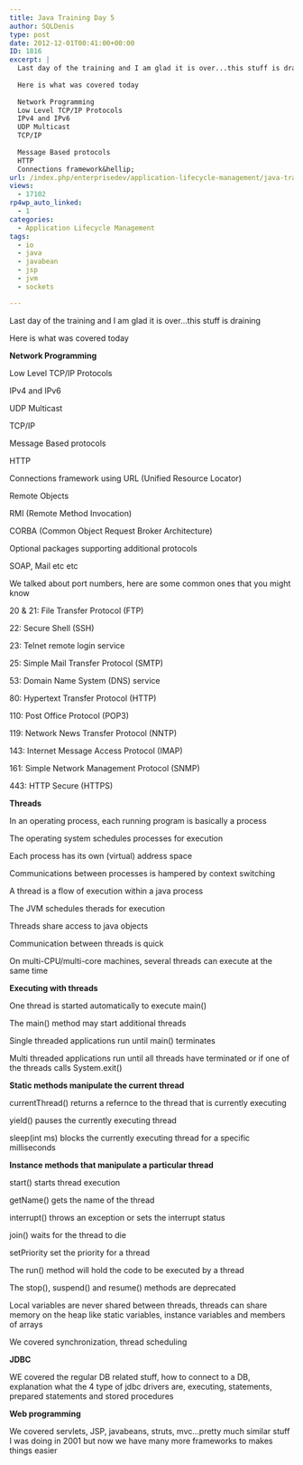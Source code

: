 ```yaml
---
title: Java Training Day 5
author: SQLDenis
type: post
date: 2012-12-01T00:41:00+00:00
ID: 1816
excerpt: |
  Last day of the training and I am glad it is over...this stuff is draining
  
  Here is what was covered today
  
  Network Programming
  Low Level TCP/IP Protocols
  IPv4 and IPv6
  UDP Multicast
  TCP/IP
  
  Message Based protocols
  HTTP
  Connections framework&hellip;
url: /index.php/enterprisedev/application-lifecycle-management/java-training-day-5/
views:
  - 17102
rp4wp_auto_linked:
  - 1
categories:
  - Application Lifecycle Management
tags:
  - io
  - java
  - javabean
  - jsp
  - jvm
  - sockets

---
```

Last day of the training and I am glad it is over…this stuff is draining

Here is what was covered today

**Network Programming**
  
Low Level TCP/IP Protocols
  
IPv4 and IPv6
  
UDP Multicast
  
TCP/IP

Message Based protocols
  
HTTP
  
Connections framework using URL (Unified Resource Locator)

Remote Objects
  
RMI (Remote Method Invocation)
  
CORBA (Common Object Request Broker Architecture)

Optional packages supporting additional protocols
  
SOAP, Mail etc etc

We talked about port numbers, here are some common ones that you might know

20 & 21: File Transfer Protocol (FTP)
  
22: Secure Shell (SSH)
  
23: Telnet remote login service
  
25: Simple Mail Transfer Protocol (SMTP)
  
53: Domain Name System (DNS) service
  
80: Hypertext Transfer Protocol (HTTP)
  
110: Post Office Protocol (POP3)
  
119: Network News Transfer Protocol (NNTP)
  
143: Internet Message Access Protocol (IMAP)
  
161: Simple Network Management Protocol (SNMP)
  
443: HTTP Secure (HTTPS)

**Threads**
  
In an operating process, each running program is basically a process
  
The operating system schedules processes for execution
  
Each process has its own (virtual) address space
  
Communications between processes is hampered by context switching

A thread is a flow of execution within a java process
  
The JVM schedules therads for execution
  
Threads share access to java objects
  
Communication between threads is quick

On multi-CPU/multi-core machines, several threads can execute at the same time

**Executing with threads**
  
One thread is started automatically to execute main()
  
The main() method may start additional threads
  
Single threaded applications run until main() terminates
  
Multi threaded applications run until all threads have terminated or if one of the threads calls System.exit()

**Static methods manipulate the current thread**
  
currentThread() returns a refernce to the thread that is currently executing
  
yield() pauses the currently executing thread
  
sleep(int ms) blocks the currently executing thread for a specific milliseconds

**Instance methods that manipulate a particular thread**
  
start() starts thread execution
  
getName() gets the name of the thread
  
interrupt() throws an exception or sets the interrupt status
  
join() waits for the thread to die
  
setPriority set the priority for a thread 

The run() method will hold the code to be executed by a thread

The stop(), suspend() and resume() methods are deprecated

Local variables are never shared between threads, threads can share memory on the heap like static variables, instance variables and members of arrays
  
We covered synchronization, thread scheduling

**JDBC**
  
WE covered the regular DB related stuff, how to connect to a DB, explanation what the 4 type of jdbc drivers are, executing, statements, prepared statements and stored procedures

**Web programming**
  
We covered servlets, JSP, javabeans, struts, mvc…pretty much similar stuff I was doing in 2001 but now we have many more frameworks to makes things easier